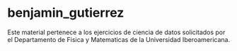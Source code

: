 # benjamin_gutierrez
Este material pertenece a los ejercicios de ciencia de datos solicitados por 
el Departamento de Fisica y Matematicas de la Universidad Iberoamericana.




